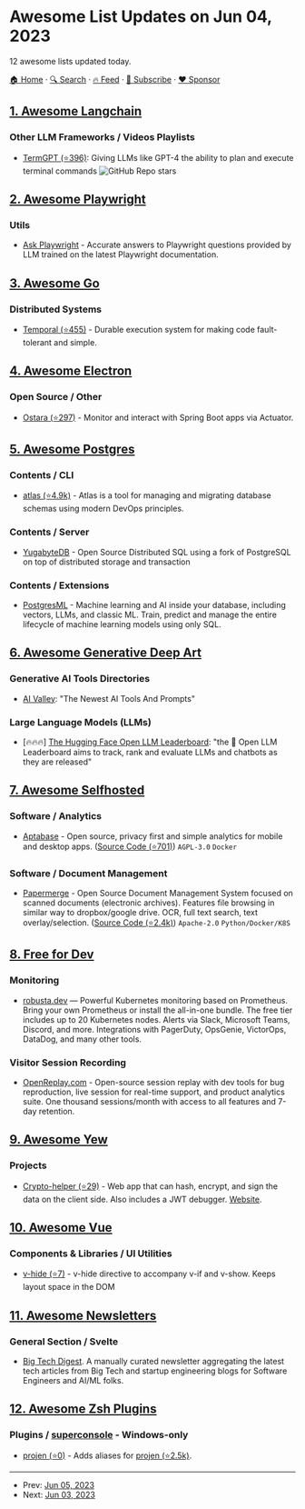 # Awesome List Updates on Jun 04, 2023

12 awesome lists updated today.

[🏠 Home](/README.md) · [🔍 Search](https://www.trackawesomelist.com/search/) · [🔥 Feed](https://www.trackawesomelist.com/rss.xml) · [📮 Subscribe](https://trackawesomelist.us17.list-manage.com/subscribe?u=d2f0117aa829c83a63ec63c2f&id=36a103854c) · [❤️  Sponsor](https://github.com/sponsors/theowenyoung)



## [1. Awesome Langchain](/content/kyrolabs/awesome-langchain/README.md)

### Other LLM Frameworks / Videos Playlists

*   [TermGPT (⭐396)](https://github.com/Sentdex/TermGPT): Giving LLMs like GPT-4 the ability to plan and execute terminal commands ![GitHub Repo stars](https://img.shields.io/github/stars/Sentdex/TermGPT?style=social)

## [2. Awesome Playwright](/content/mxschmitt/awesome-playwright/README.md)

### Utils

*   [Ask Playwright](https://ray.run/ask) - Accurate answers to Playwright questions provided by LLM trained on the latest Playwright documentation.

## [3. Awesome Go](/content/avelino/awesome-go/README.md)

### Distributed Systems

*   [Temporal (⭐455)](https://github.com/temporalio/sdk-go) - Durable execution system for making code fault-tolerant and simple.

## [4. Awesome Electron](/content/sindresorhus/awesome-electron/README.md)

### Open Source / Other

*   [Ostara (⭐297)](https://github.com/krud-dev/ostara) - Monitor and interact with Spring Boot apps via Actuator.

## [5. Awesome Postgres](/content/dhamaniasad/awesome-postgres/README.md)

### Contents / CLI

*   [atlas (⭐4.9k)](https://github.com/ariga/atlas) - Atlas is a tool for managing and migrating database schemas using modern DevOps principles.

### Contents / Server

*   [YugabyteDB](https://yugabyte.com/) - Open Source Distributed SQL using  a fork of PostgreSQL on top of distributed storage and transaction

### Contents / Extensions

*   [PostgresML](https://postgresml.org/) - Machine learning and AI inside your database, including vectors, LLMs, and classic ML. Train, predict and manage the entire lifecycle of machine learning models using only SQL.

## [6. Awesome Generative Deep Art](/content/filipecalegario/awesome-generative-deep-art/README.md)

### Generative AI Tools Directories

*   [AI Valley](https://aivalley.ai/): "The Newest AI Tools And Prompts"

### Large Language Models (LLMs)

*   \[🔥🔥🔥] [The Hugging Face Open LLM Leaderboard](https://huggingface.co/spaces/HuggingFaceH4/open_llm_leaderboard): "the 🤗 Open LLM Leaderboard aims to track, rank and evaluate LLMs and chatbots as they are released"

## [7. Awesome Selfhosted](/content/awesome-selfhosted/awesome-selfhosted/README.md)

### Software / Analytics

*   [Aptabase](https://aptabase.com/) - Open source, privacy first and simple analytics for mobile and desktop apps. ([Source Code (⭐701)](https://github.com/aptabase/aptabase)) `AGPL-3.0` `Docker`

### Software / Document Management

*   [Papermerge](https://papermerge.com) - Open Source Document Management System focused on scanned documents (electronic archives). Features file browsing in similar way to dropbox/google drive. OCR, full text search, text overlay/selection. ([Source Code (⭐2.4k)](https://github.com/ciur/papermerge)) `Apache-2.0` `Python/Docker/K8S`

## [8. Free for Dev](/content/ripienaar/free-for-dev/README.md)

### Monitoring

*   [robusta.dev](https://home.robusta.dev/) — Powerful Kubernetes monitoring based on Prometheus. Bring your own Prometheus or install the all-in-one bundle. The free tier includes up to 20 Kubernetes nodes. Alerts via Slack, Microsoft Teams, Discord, and more. Integrations with PagerDuty, OpsGenie, VictorOps, DataDog, and many other tools.

### Visitor Session Recording

*   [OpenReplay.com](https://www.openreplay.com) - Open-source session replay with dev tools for bug reproduction, live session for real-time support, and product analytics suite. One thousand sessions/month with access to all features and 7-day retention.

## [9. Awesome Yew](/content/jetli/awesome-yew/README.md)

### Projects

*   [Crypto-helper (⭐29)](https://github.com/TheBestTvarynka/crypto-helper) - Web app that can hash, encrypt, and sign the data on the client side. Also includes a JWT debugger. [Website](https://crypto.qkation.com).

## [10. Awesome Vue](/content/vuejs/awesome-vue/README.md)

### Components & Libraries / UI Utilities

*   [v-hide (⭐7)](https://github.com/ventralnet/v-hide) - v-hide directive to accompany v-if and v-show. Keeps layout space in the DOM

## [11. Awesome Newsletters](/content/zudochkin/awesome-newsletters/README.md)

### General Section / Svelte

*   [Big Tech Digest](https://bigtechdigest.substack.com/). A manually curated newsletter aggregating the latest tech articles from Big Tech and startup engineering blogs for Software Engineers and AI/ML folks.

## [12. Awesome Zsh Plugins](/content/unixorn/awesome-zsh-plugins/README.md)

### Plugins / [superconsole](https://github.com/alexchmykhalo/superconsole) - Windows-only

*   [projen (⭐0)](https://github.com/p6m7g8/p6-zsh-projen-plugin) - Adds aliases for [projen (⭐2.5k)](https://github.com/projen/projen).

---

- Prev: [Jun 05, 2023](/content/2023/06/05/README.md)
- Next: [Jun 03, 2023](/content/2023/06/03/README.md)
